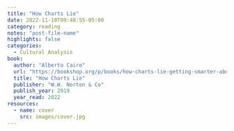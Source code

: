 ```yaml
---
title: "How Charts Lie"
date: 2022-11-10T09:48:55-05:00
category: reading
notes: "post-file-name"
highlights: false
categories:
  - Cultural Analysis
book:
  author: "Alberto Cairo"
  url: "https://bookshop.org/p/books/how-charts-lie-getting-smarter-about-visual-information-alberto-cairo/6952598?ean=9781324001560"
  title: "How Charts Lie"
  publisher: "W.W. Norton & Co"
  publish_year: 2019
  year_read: 2022
resources:
  - name: cover
    src: images/cover.jpg
---
```


